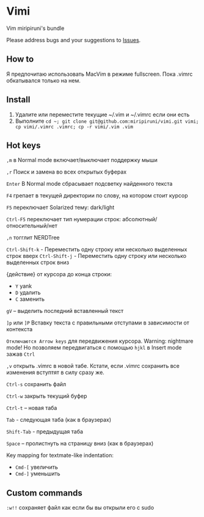 # Vimi

Vim miripiruni's bundle

Please address bugs and your suggestions to [Issues](http://github.com/miripiruni/vimi/issues).

How to
------

Я предпочитаю использовать MacVim в режиме fullscreen. Пока .vimrc обкатывался только на нем.

Install
-------

1. Удалите или переместите текущие ~/.vim и ~/.vimrc если они есть
2. Выполните `cd ~; git clone git@github.com:miripiruni/vimi.git vimi; cp vimi/.vimrc .vimrc; cp -r vimi/.vim .vim`


Hot keys
--------

`,m` в Normal mode включает/выключает поддержку мыши

`,r` Поиск и замена во всех открытых буферах

`Enter` В Normal mode сбрасывает подсветку найденного текста

`F4` грепает в текущей директории по слову, на котором стоит курсор

`F5` переключает Solarized тему: dark/light

`Ctrl-F5` переключает тип нумерации строк: абсолютный/относительный/нет

`,n` тогглит NERDTree

`Ctrl-Shift-k` - Переместить одну строку или несколько выделенных строк вверх
`Ctrl-Shift-j` - Переместить одну строку или несколько выделенных строк вниз

{действие} от курсора до конца строки:

* `Y` yank
* `D` удалить
* `C` заменить

`gV` – выделить последний вставленный текст

`]p` или `]P` Вставку текста с правильными отступами в зависимости от контекста

`Отключаются Arrow keys` для передвижения курсора. Warning: nightmare mode! Но позволяем передвигаться с помощью `hjkl` в Insert mode зажав `Ctrl`

`,v` открыть .vimrc в новой табе. Кстати, если .vimrc сохранить все изменения вступтят в силу сразу же.

`Ctrl-s` сохранить файл

`Ctrl-w` закрыть текущий буфер

`Ctrl-t` – новая таба

`Tab` - следующая таба (как в браузерах)

`Shift-Tab` - предыдущая таба

`Space` – пролистнуть на страницу вниз (как в браузерах)

Key mapping for textmate-like indentation:
* `Cmd-[` увеличить
* `Cmd-]` уменьшить


Custom commands
---------------

`:w!!` сохраняет файл как если бы вы открыли его с sudo

